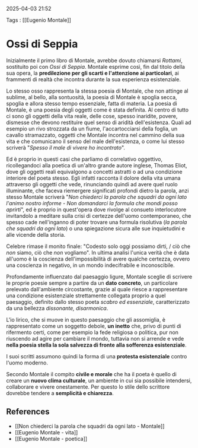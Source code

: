 2025-04-03 21:52

Tags : [[Eugenio Montale]]

# Ossi di Seppia

Inizialmente il primo libro di Montale, avrebbe dovuto chiamarsi *Rottami*, sostituito poi con *Ossi di Seppia*. Montale esprime così, fin dal titolo della sua opera, la **predilezione per gli scarti e l'attenzione ai particolari**, ai frammenti di realtà che incontra durante la sua esperienza esistenziale. 

Lo stesso osso rappresenta la stessa poesia di Montale, che non attinge al sublime, al bello, alla sontuosità, la poesia di Montale è spoglia secca, spoglia e allora stesso tempo essenziale, fatta di materia. La poesia di Montale, è una poesia degli oggetti come è stata definita. Al centro di tutto ci sono gli oggetti della vita reale, delle cose, spesso inaridite, povere, dismesse che devono restituire quel senso di aridità dell'esistenza. Quali ad esempio un rivo strozzata da un fiume, l'accartocciarsi della foglia, un cavallo stramazzato, oggetti che Montale incontra nel cammino della sua vita e che comunicano il senso del male dell'esistenza, o come lui stesso scriverà "*Spesso il male di vivere  ho incontrato*". 

Ed è proprio in questi casi che parliamo di correlativo oggettivo, ricollegandoci alla poetica di un'altro grande autore inglese, Thomas Eliot, dove gli oggetti reali equivalgono a concetti astratti o ad una condizione interiore del poeta stesso. Egli infatti racconta il dolore della vita umana attraverso gli oggetti che vede, rinunciando quindi ad avere quel ruolo illuminante, che faceva riemergere significati profondi dietro la parola, anzi stesso Montale scriverà "*Non chiederci la parola che squadri da ogni lato l'animo nostro informe - Non domandarci la formula che mondi posso aprirti*", ed è proprio in quest'opera dove rivolge al consueto interlocutore invitandolo a meditare sulla crisi di certezze dell'uomo contemporaneo, che spesso cade nell'inganno di poter trovare una formula risolutiva (_la parola che squadri da ogni lato_) o una spiegazione sicura alle sue inquietudini e alle vicende della storia.

Celebre rimase il monito finale: "Codesto solo oggi possiamo dirti, / ciò che _non_ siamo, ciò che _non_ vogliamo". In ultima analisi l'unica verità che è data all'uomo è la coscienza dell'impossibilità di avere qualche certezza, ovvero una coscienza in negativo, in un mondo indecifrabile e inconoscibile.

Profondamente influenzato dal paesaggio ligure, Montale sceglie di scrivere le proprie poesie sempre a partire da un **dato concreto**, un particolare prelevato dall'ambiente circostante, grazie al quale riesce a rappresentare una condizione esistenziale strettamente collegata proprio a quel paesaggio, definito dallo stesso poeta *scabro ed essenziale*, caratterizzato da una bellezza *dissonante, disarmonica*. 

L'io lirico, che si muove in questo paesaggio che gli assomiglia, è rappresentato come un soggetto debole, **un inetto** che, privo di punti di rifermento certi, come per esempio la fede religiosa o politica, pur non riuscendo ad agire per cambiare il mondo, tuttavia non si arrende e vede **nella poesia stella la sola salvezza di fronte alla sofferenza esistenziale**.

I suoi scritti assumono quindi la forma di una **protesta esistenziale** contro l'uomo moderno.

Secondo Montale il compito **civile e morale** che ha il poeta è quello di creare un **nuovo clima culturale**, un ambiente in cui sia possibile intendersi, collaborare e vivere onestamente. Per questo lo stile dello scrittore dovrebbe tendere a **semplicità e chiarezza**.
## References

- [[Non chiederci la parola che squadri da ogni lato - Montale]]
- [[Eugenio Montale - vita]]
- [[Eugenio Montale - poetica]]